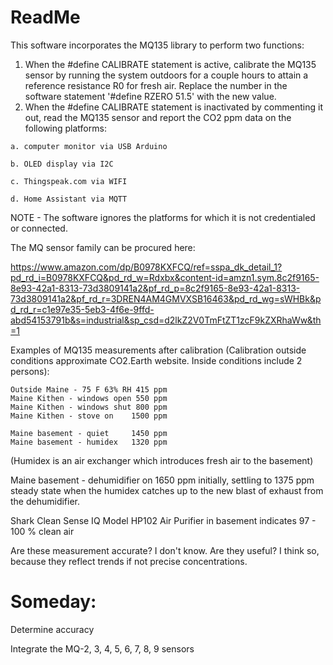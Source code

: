 # ReadMe
  This software incorporates the MQ135 library to perform two functions:
  1. When the #define CALIBRATE statement is active, calibrate the MQ135 sensor by running the system outdoors for a couple hours
     to attain a reference resistance R0 for fresh air.  Replace the number in the software statement '#define RZERO 51.5' with the new value.        
  2. When the #define CALIBRATE statement is inactivated by commenting it out, read the MQ135 sensor and report the CO2 ppm data on the following platforms:
  
    a. computer monitor via USB Arduino
  
    b. OLED display via I2C
  
    c. Thingspeak.com via WIFI
  
    d. Home Assistant via MQTT

  NOTE - The software ignores the platforms for which it is not credentialed or connected.

The MQ sensor family can be procured here:

https://www.amazon.com/dp/B0978KXFCQ/ref=sspa_dk_detail_1?pd_rd_i=B0978KXFCQ&pd_rd_w=Rdxbx&content-id=amzn1.sym.8c2f9165-8e93-42a1-8313-73d3809141a2&pf_rd_p=8c2f9165-8e93-42a1-8313-73d3809141a2&pf_rd_r=3DREN4AM4GMVXSB16463&pd_rd_wg=sWHBk&pd_rd_r=c1e97e35-5eb3-4f6e-9ffd-abd54153791b&s=industrial&sp_csd=d2lkZ2V0TmFtZT1zcF9kZXRhaWw&th=1

Examples of MQ135 measurements after calibration (Calibration outside conditions approximate CO2.Earth website. Inside conditions include 2 persons):

    Outside Maine - 75 F 63% RH 415 ppm 
    Maine Kithen - windows open 550 ppm
    Maine Kithen - windows shut 800 ppm
    Maine Kithen - stove on    1500 ppm     
    
    Maine basement - quiet     1450 ppm
    Maine basement - humidex   1320 ppm 

(Humidex is an air exchanger which introduces fresh air to the basement)

Maine basement - dehumidifier on 1650 ppm initially, settling to 1375 ppm steady state when the humidex catches up to the new blast of exhaust from the dehumidifier.
    
Shark Clean Sense IQ Model HP102 Air Purifier in basement indicates 97 - 100 % clean air    

Are these measurement accurate?  I don't know.  Are they useful? I think so, because they reflect trends if not precise concentrations.  

# Someday:

Determine accuracy
    
Integrate the MQ-2, 3, 4, 5, 6, 7, 8, 9 sensors

